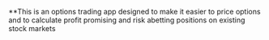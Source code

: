 **This is an options trading app designed to make it easier to price options and to calculate profit promising and risk abetting positions on existing stock markets